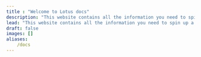 ```yaml
---
title : "Welcome to Lotus docs"
description: "This website contains all the information you need to spin up a Lotus node, become a Filecoin storage provider, or just tinker around with the Filecoin network."
lead: "This website contains all the information you need to spin up a Lotus node, become a Filecoin storage provider, or just tinker around with the Filecoin network."
draft: false
images: []
aliases: 
    /docs
---
```

